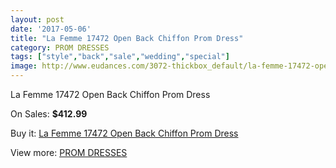 ```yaml
---
layout: post
date: '2017-05-06'
title: "La Femme 17472 Open Back Chiffon Prom Dress"
category: PROM DRESSES
tags: ["style","back","sale","wedding","special"]
image: http://www.eudances.com/3072-thickbox_default/la-femme-17472-open-back-chiffon-prom-dress.jpg
---
```

La Femme 17472 Open Back Chiffon Prom Dress

On Sales: **$412.99**
<a href="https://www.eudances.com/en/prom-dresses/1060-la-femme-17472-open-back-chiffon-prom-dress.html"><amp-img layout="responsive" width="600" height="600" src="//www.eudances.com/3072-thickbox_default/la-femme-17472-open-back-chiffon-prom-dress.jpg" alt="La Femme 17472 Open Back Chiffon Prom Dress 0" /></a>
<a href="https://www.eudances.com/en/prom-dresses/1060-la-femme-17472-open-back-chiffon-prom-dress.html"><amp-img layout="responsive" width="600" height="600" src="//www.eudances.com/3076-thickbox_default/la-femme-17472-open-back-chiffon-prom-dress.jpg" alt="La Femme 17472 Open Back Chiffon Prom Dress 1" /></a>
<a href="https://www.eudances.com/en/prom-dresses/1060-la-femme-17472-open-back-chiffon-prom-dress.html"><amp-img layout="responsive" width="600" height="600" src="//www.eudances.com/3075-thickbox_default/la-femme-17472-open-back-chiffon-prom-dress.jpg" alt="La Femme 17472 Open Back Chiffon Prom Dress 2" /></a>
<a href="https://www.eudances.com/en/prom-dresses/1060-la-femme-17472-open-back-chiffon-prom-dress.html"><amp-img layout="responsive" width="600" height="600" src="//www.eudances.com/3074-thickbox_default/la-femme-17472-open-back-chiffon-prom-dress.jpg" alt="La Femme 17472 Open Back Chiffon Prom Dress 3" /></a>
<a href="https://www.eudances.com/en/prom-dresses/1060-la-femme-17472-open-back-chiffon-prom-dress.html"><amp-img layout="responsive" width="600" height="600" src="//www.eudances.com/3073-thickbox_default/la-femme-17472-open-back-chiffon-prom-dress.jpg" alt="La Femme 17472 Open Back Chiffon Prom Dress 4" /></a>

Buy it: [La Femme 17472 Open Back Chiffon Prom Dress](https://www.eudances.com/en/prom-dresses/1060-la-femme-17472-open-back-chiffon-prom-dress.html "La Femme 17472 Open Back Chiffon Prom Dress")

View more: [PROM DRESSES](https://www.eudances.com/en/13-prom-dresses "PROM DRESSES")